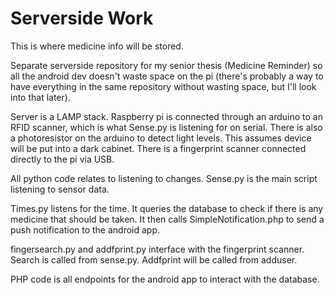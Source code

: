 # Serverside Work
  
This is where medicine info will be stored.

Separate serverside repository for my senior thesis (Medicine Reminder) so all the android dev doesn't waste space on the pi (there's probably a way to have everything in the same repository without wasting space, but I'll look into that later).

Server is a LAMP stack. Raspberry pi is connected through an arduino to an RFID scanner, which is what Sense.py is listening for on serial. There is also a photoresistor on the arduino to detect light levels. This assumes device will be put into a dark cabinet. There is a fingerprint scanner connected directly to the pi via USB.

All python code relates to listening to changes. Sense.py is the main script listening to sensor data.

Times.py listens for the time. It queries the database to check if there is any medicine that should be taken. It then calls SimpleNotification.php to send a push notification to the android app.

fingersearch.py and addfprint.py interface with the fingerprint scanner. Search is called from sense.py. Addfprint will be called from adduser. 

PHP code is all endpoints for the android app to interact with the database.
